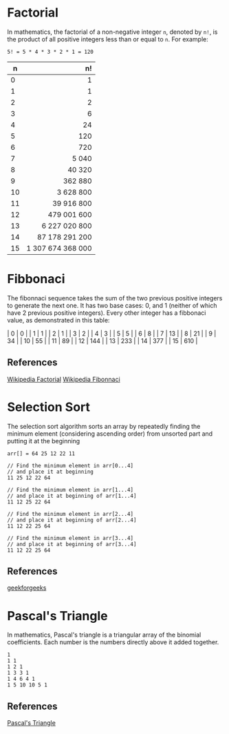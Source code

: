 # Factorial



In mathematics, the factorial of a non-negative integer `n`, 
denoted by `n!`, is the product of all positive integers less 
than or equal to `n`. For example:

```
5! = 5 * 4 * 3 * 2 * 1 = 120
```

| n     | n!                          | 
| ----- | --------------------------: |
| 0     | 1                           |
| 1     | 1                           |
| 2     | 2                           |
| 3     | 6                           |
| 4     | 24                          |
| 5     | 120                         |
| 6     | 720                         |
| 7     | 5 040                       |
| 8     | 40 320                      |
| 9     | 362 880                     |
| 10    | 3 628 800                   |
| 11    | 39 916 800                  |
| 12    | 479 001 600                 |
| 13    | 6 227 020 800               |
| 14    | 87 178 291 200              |
| 15    | 1 307 674 368 000           |

# Fibbonaci

The fibonnaci sequence takes the sum of the two previous positive integers to generate the next one. It has two base cases: 0, and 1 (neither of which have 2 previous positive integers).
Every other integer has a fibbonaci value, as demonstrated in this table:  

| 0     | 0                           |
| 1     | 1                           |
| 2     | 1                           |
| 3     | 2                           |
| 4     | 3                           |
| 5     | 5                           |
| 6     | 8                           |
| 7     | 13                          |
| 8     | 21                          |
| 9     | 34                          |
| 10    | 55                          |
| 11    | 89                          |
| 12    | 144                         |
| 13    | 233                         |
| 14    | 377                         |
| 15    | 610                         |


## References

[Wikipedia Factorial](https://en.wikipedia.org/wiki/Factorial)
[Wikipedia Fibonnaci](https://en.wikipedia.org/wiki/Fibonacci_number)


# Selection Sort 

The selection sort algorithm sorts an array by repeatedly
finding the minimum element (considering ascending order) 
from unsorted part and putting it at the beginning

```
arr[] = 64 25 12 22 11

// Find the minimum element in arr[0...4]
// and place it at beginning
11 25 12 22 64

// Find the minimum element in arr[1...4]
// and place it at beginning of arr[1...4]
11 12 25 22 64

// Find the minimum element in arr[2...4]
// and place it at beginning of arr[2...4]
11 12 22 25 64

// Find the minimum element in arr[3...4]
// and place it at beginning of arr[3...4]
11 12 22 25 64 

```

## References

[geekforgeeks](https://www.geeksforgeeks.org/selection-sort/)

# Pascal's Triangle  

In mathematics, Pascal's triangle is a triangular array of the binomial coefficients. 
Each number is the numbers directly above it added together.

```
1
1 1
1 2 1
1 3 3 1
1 4 6 4 1
1 5 10 10 5 1
```

## References

[Pascal's Triangle](https://www.wikiwand.com/en/Pascal%27s_triangle)
